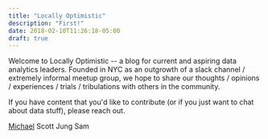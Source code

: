 ```yaml
---
title: "Locally Optimistic"
description: "First!"
date: 2018-02-10T11:26:18-05:00
draft: true
---
```


Welcome to Locally Optimistic -- a blog for current and aspiring data analytics leaders. Founded in NYC as an outgrowth of a slack channel / extremely informal meetup group, we hope to share our thoughts / opinions / experiences / trials / tribulations with others in the community.

If you have content that you'd like to contribute (or if you just want to chat about data stuff), please reach out.


[Michael](kaminsky.michael@gmail.com)
Scott
Jung
Sam
